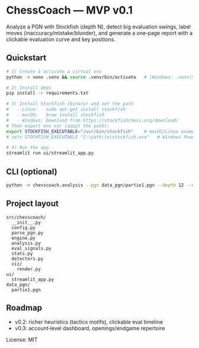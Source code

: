 
# ChessCoach — MVP v0.1

Analyze a PGN with Stockfish (depth N), detect big evaluation swings, label moves (inaccuracy/mistake/blunder),
and generate a one‑page report with a clickable evaluation curve and key positions.

## Quickstart

```bash
# 1) Create & activate a virtual env
python -m venv .venv && source .venv/bin/activate   # (Windows: .venv\Scripts\activate)

# 2) Install deps
pip install -r requirements.txt

# 3) Install Stockfish (binary) and set the path
#   - Linux:   sudo apt-get install stockfish
#   - macOS:   brew install stockfish
#   - Windows: Download from https://stockfishchess.org/download/
# Then export env var (adapt the path):
export STOCKFISH_EXECUTABLE="/usr/bin/stockfish"    # macOS/Linux example
# setx STOCKFISH_EXECUTABLE "C:\path\to\stockfish.exe"   # Windows PowerShell

# 4) Run the app
streamlit run ui/streamlit_app.py
```

## CLI (optional)
```bash
python -m chesscoach.analysis --pgn data_pgn/partie1.pgn --depth 12 --engine "$STOCKFISH_EXECUTABLE"
```

## Project layout
```
src/chesscoach/
  __init__.py
  config.py
  parse_pgn.py
  engine.py
  analysis.py
  eval_signals.py
  stats.py
  detectors.py
  viz/
    render.py
ui/
  streamlit_app.py
data_pgn/
  partie1.pgn
```

## Roadmap
- v0.2: richer heuristics (tactics motifs), clickable eval timeline
- v0.3: account‑level dashboard, openings/endgame repertoire

License: MIT

